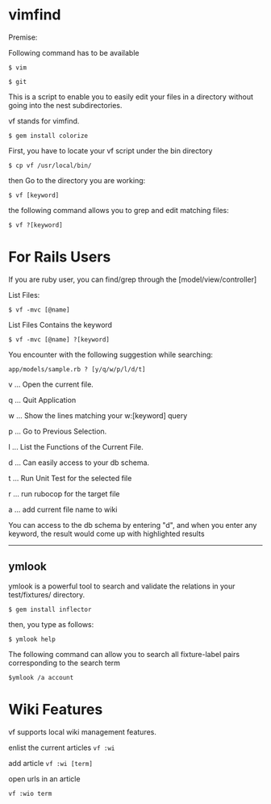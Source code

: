 # vimfind

Premise:

Following command has to be available

`
$ vim
`

`
$ git
`

This is a script to enable you to easily edit your files in a directory without going into the nest subdirectories.

vf stands for vimfind.

`
$ gem install colorize
`

First, you have to locate your vf script under the bin directory

`
$ cp vf /usr/local/bin/
`

then Go to the directory you are working:

`
$ vf [keyword]
`

the following command allows you to grep and edit matching files:

`
$ vf ?[keyword]
`

# For Rails Users

If you are ruby user, you can find/grep through the [model/view/controller]

List Files:

`
$ vf -mvc [@name] 
`

List Files Contains the keyword

`
$ vf -mvc [@name] ?[keyword]
`

You encounter with the following suggestion while searching:

`
app/models/sample.rb ? [y/q/w/p/l/d/t]
`

v ... Open the current file.

q ... Quit Application

w ... Show the lines matching your w:[keyword] query

p ... Go to Previous Selection. 

l ... List the Functions of the Current File.

d ... Can easily access to your db schema.

t ... Run Unit Test for the selected file

r ... run rubocop for the target file

a ... add current file name to wiki 

You can access to the db schema by entering "d", and
when you enter any keyword, the result would come up
with highlighted results

--------------
ymlook
--------------

ymlook is a powerful tool to search and validate the relations in your test/fixtures/ directory.

`
$ gem install inflector
`

then, you type as follows:

`
$ ymlook help
`

The following command can allow you to search all fixture-label pairs corresponding to the search term

`$ymlook /a account`


# Wiki Features

vf supports local wiki management features.

enlist the current articles
`
vf :wi
`

add article
`
vf :wi [term]
`

open urls in an article

`
vf :wio term
`


